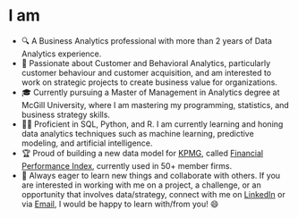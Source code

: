 # I am
- 🔍 A Business Analytics professional with more than 2 years of Data Analytics experience.
- 🎯 Passionate about Customer and Behavioral Analytics, particularly customer behaviour and customer acquisition, and am interested to work on strategic projects to create business value for organizations.
- 🎓 Currently pursuing a Master of Management in Analytics degree at McGill University, where I am mastering my programming, statistics, and business strategy skills.
- 👩‍💻 Proficient in SQL, Python, and R. I am currently learning and honing data analytics techniques such as machine learning, predictive modeling, and artificial intelligence.
- 🏆 Proud of building a new data model for [KPMG](https://www.linkedin.com/in/nayyarkritika/), called [Financial Performance Index](https://kpmg.com/xx/en/home/data-insights/kpmg-financial-performance-index.html), currently used in 50+ member firms.
- 🤝 Always eager to learn new things and collaborate with others. If you are interested in working with me on a project, a challenge, or an opportunity that involves data/strategy, connect with me on [LinkedIn](https://www.linkedin.com/in/nayyarkritika/) or via [Email](kritika.nayyar@mail.mcgill.ca), I would be happy to learn with/from you! 😄 

